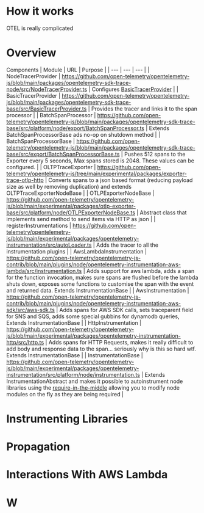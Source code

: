 # How it works

OTEL is really complicated

# Overview

Components
| Module | URL | Purpose |
| --- | --- | --- |
| NodeTracerProvider | https://github.com/open-telemetry/opentelemetry-js/blob/main/packages/opentelemetry-sdk-trace-node/src/NodeTracerProvider.ts | Configures [BasicTracerProvider](https://github.com/open-telemetry/opentelemetry-js/blob/main/packages/opentelemetry-sdk-trace-base/src/BasicTracerProvider.ts) |
| BasicTracerProvider | https://github.com/open-telemetry/opentelemetry-js/blob/main/packages/opentelemetry-sdk-trace-base/src/BasicTracerProvider.ts | Provides the tracer and links it to the span processor |
| BatchSpanProcessor | https://github.com/open-telemetry/opentelemetry-js/blob/main/packages/opentelemetry-sdk-trace-base/src/platform/node/export/BatchSpanProcessor.ts | Extends BatchSpanProcessorBase ads no-op on shutdown method |
| BatchSpanProcessorBase | https://github.com/open-telemetry/opentelemetry-js/blob/main/packages/opentelemetry-sdk-trace-base/src/export/BatchSpanProcessorBase.ts | Pushes 512 spans to the Exporter every 5 seconds, Max spans stored is 2048. These values can be configured. | 
| OLTPTraceExporter | https://github.com/open-telemetry/opentelemetry-js/tree/main/experimental/packages/exporter-trace-otlp-http | Converts spans to a json based format (reducing payload size as well by removing duplication) and extends OLTPTraceExporterNodeBase |
| OTLPExporterNodeBase | https://github.com/open-telemetry/opentelemetry-js/blob/main/experimental/packages/otlp-exporter-base/src/platform/node/OTLPExporterNodeBase.ts | Abstract class that  implements send method to send items via HTTP as json |
| registerInstrumentations | https://github.com/open-telemetry/opentelemetry-js/blob/main/experimental/packages/opentelemetry-instrumentation/src/autoLoader.ts | Adds the tracer to all the instrumentation plugins |
| AwsLambdaInstrumentation | https://github.com/open-telemetry/opentelemetry-js-contrib/blob/main/plugins/node/opentelemetry-instrumentation-aws-lambda/src/instrumentation.ts | Adds support for aws lambda, adds a span for the function invocation, makes sure spans are flushed before the lambda shuts down, exposes some functions to customise the span with the event and returned data. Extends InstrumentationBase |
| AwsInstrumentation | https://github.com/open-telemetry/opentelemetry-js-contrib/blob/main/plugins/node/opentelemetry-instrumentation-aws-sdk/src/aws-sdk.ts | Adds spans for AWS SDK calls, sets traceparent field for SNS and SQS, adds some special gubbins for dynamodb queries, Extends InstrumentationBase |
| HttpInstrumentation | https://github.com/open-telemetry/opentelemetry-js/blob/main/experimental/packages/opentelemetry-instrumentation-http/src/http.ts | Adds spans for HTTP Requests, makes it really difficult to add body and response data to the span... seriously why is this so hard wtf. Extends InstrumentationBase |
| InstrumentationBase | https://github.com/open-telemetry/opentelemetry-js/blob/main/experimental/packages/opentelemetry-instrumentation/src/platform/node/instrumentation.ts | Extends InstrumentationAbstract and makes it possible to autoinstrument node libraries using the [require-in-the-middle](https://www.npmjs.com/package/require-in-the-middle) allowing you to modify node modules on the fly as they are being required |


# Instrumenting Libraries

# Propagation

# Interactions With AWS Lambda

# W